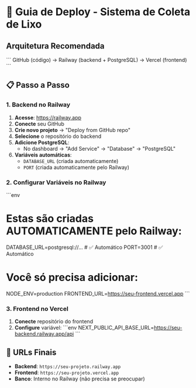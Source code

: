 # 🚀 Guia de Deploy - Sistema de Coleta de Lixo

## Arquitetura Recomendada

\`\`\`
GitHub (código) → Railway (backend + PostgreSQL) → Vercel (frontend)
\`\`\`

## 📋 Passo a Passo

### 1. Backend no Railway

1. **Acesse**: https://railway.app
2. **Conecte** seu GitHub
3. **Crie novo projeto** → "Deploy from GitHub repo"
4. **Selecione** o repositório do backend
5. **Adicione PostgreSQL**:
   - No dashboard → "Add Service" → "Database" → "PostgreSQL"
6. **Variáveis automáticas**:
   - `DATABASE_URL` (criada automaticamente)
   - `PORT` (criada automaticamente pelo Railway)

### 2. Configurar Variáveis no Railway

\`\`\`env
# Estas são criadas AUTOMATICAMENTE pelo Railway:
DATABASE_URL=postgresql://...  # ✅ Automático
PORT=3001                      # ✅ Automático

# Você só precisa adicionar:
NODE_ENV=production
FRONTEND_URL=https://seu-frontend.vercel.app
\`\`\`

### 3. Frontend no Vercel

1. **Conecte** repositório do frontend
2. **Configure** variável:
   \`\`\`env
   NEXT_PUBLIC_API_BASE_URL=https://seu-backend.railway.app/api
   \`\`\`

## 🔧 URLs Finais

- **Backend**: `https://seu-projeto.railway.app`
- **Frontend**: `https://seu-projeto.vercel.app`
- **Banco**: Interno no Railway (não precisa se preocupar)
